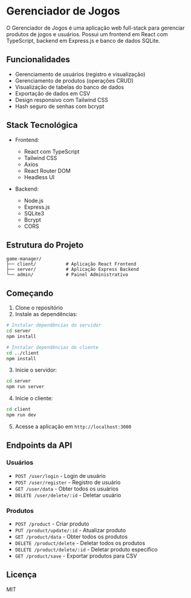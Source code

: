 # Gerenciador de Jogos

O Gerenciador de Jogos é uma aplicação web full-stack para gerenciar produtos de jogos e usuários. Possui um frontend em React com TypeScript, backend em Express.js e banco de dados SQLite.

## Funcionalidades

- Gerenciamento de usuários (registro e visualização)
- Gerenciamento de produtos (operações CRUD)
- Visualização de tabelas do banco de dados
- Exportação de dados em CSV
- Design responsivo com Tailwind CSS
- Hash seguro de senhas com bcrypt

## Stack Tecnológica

- Frontend:

  - React com TypeScript
  - Tailwind CSS
  - Axios
  - React Router DOM
  - Headless UI

- Backend:
  - Node.js
  - Express.js
  - SQLite3
  - Bcrypt
  - CORS

## Estrutura do Projeto

```
game-manager/
├── client/           # Aplicação React Frontend
├── server/           # Aplicação Express Backend
└── admin/            # Painel Administrativo
```

## Começando

1. Clone o repositório
2. Instale as dependências:

```bash
# Instalar dependências do servidor
cd server
npm install

# Instalar dependências do cliente
cd ../client
npm install
```

3. Inicie o servidor:

```bash
cd server
npm run server
```

4. Inicie o cliente:

```bash
cd client
npm run dev
```

5. Acesse a aplicação em `http://localhost:3000`

## Endpoints da API

### Usuários

- `POST /user/login` - Login de usuário
- `POST /user/register` - Registro de usuário
- `GET /user/data` - Obter todos os usuários
- `DELETE /user/delete/:id` - Deletar usuário

### Produtos

- `POST /product` - Criar produto
- `PUT /product/update/:id` - Atualizar produto
- `GET /product/data` - Obter todos os produtos
- `DELETE /product/delete` - Deletar todos os produtos
- `DELETE /product/delete/:id` - Deletar produto específico
- `GET /product/save` - Exportar produtos para CSV

## Licença

MIT
